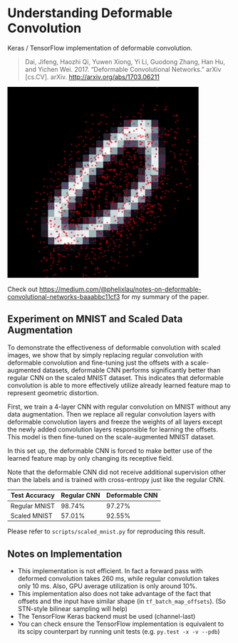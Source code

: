 # Understanding Deformable Convolution

Keras / TensorFlow implementation of deformable convolution.

> Dai, Jifeng, Haozhi Qi, Yuwen Xiong, Yi Li, Guodong Zhang, Han Hu, and Yichen
Wei. 2017. “Deformable Convolutional Networks.” arXiv [cs.CV]. arXiv.
http://arxiv.org/abs/1703.06211

![](deformable-learned-offset-filtered.gif)

Check out
https://medium.com/@phelixlau/notes-on-deformable-convolutional-networks-baaabbc11cf3
for my summary of the paper.

## Experiment on MNIST and Scaled Data Augmentation

To demonstrate the effectiveness of deformable convolution with scaled images,
we show that by simply replacing regular convolution with deformable convolution
and fine-tuning just the offsets with a scale-augmented datasets, deformable CNN
performs significantly better than regular CNN on the scaled MNIST dataset. This
indicates that deformable convolution is able to more effectively utilize
already learned feature map to represent geometric distortion.

First, we train a 4-layer CNN with regular convolution on MNIST without any data
augmentation. Then we replace all regular convolution layers with deformable
convolution layers and freeze the weights of all layers except the newly added
convolution layers responsible for learning the offsets.  This model is then
fine-tuned on the scale-augmented MNIST dataset.

In this set up, the deformable CNN is forced to make better use of the learned
feature map by only changing its receptive field.

Note that the deformable CNN did not receive additional supervision other than
the labels and is trained with cross-entropy just like the regular CNN.

| Test Accuracy | Regular CNN | Deformable CNN |
| --- | --- | --- |
| Regular MNIST | 98.74% | 97.27% |
| Scaled MNIST | 57.01% | 92.55% |

Please refer to `scripts/scaled_mnist.py` for reproducing this result.

## Notes on Implementation

- This implementation is not efficient. In fact a forward pass with deformed
  convolution takes 260 ms, while regular convolution takes only 10 ms. Also,
  GPU average utilization is only around 10%.
- This implementation also does not take advantage of the fact that offsets and
  the input have similar shape (in `tf_batch_map_offsets`). (So STN-style
  bilinear sampling will help)
- The TensorFlow Keras backend must be used (channel-last)
- You can check ensure the TensorFlow implementation is equivalent to its scipy
  counterpart by running unit tests (e.g. `py.test -x -v --pdb`)
